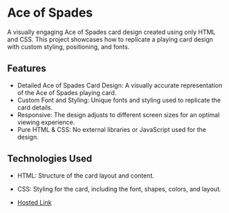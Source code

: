 # Ace of Spades
A visually engaging Ace of Spades card design created using only HTML and CSS. This project showcases how to replicate a playing card design with custom styling, positioning, and fonts.

## Features
- Detailed Ace of Spades Card Design: A visually accurate representation of the Ace of Spades playing card.
- Custom Font and Styling: Unique fonts and styling used to replicate the card details.
- Responsive: The design adjusts to different screen sizes for an optimal viewing experience.
- Pure HTML & CSS: No external libraries or JavaScript used for the design.

## Technologies Used
- HTML: Structure of the card layout and content.
- CSS: Styling for the card, including the font, shapes, colors, and layout.

- [Hosted Link](https://kirthanaa05.github.io/Ace-Spades/)
